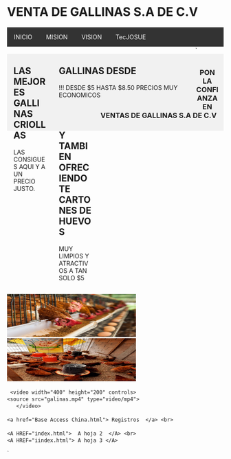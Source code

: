 <html lang="en">

<head>
  <meta charset="UTF-8" />
  <meta name="viewport" content="width=device-width, initial-scale=1.0" />
  <title>MI MUNDO WEB</title>
  <style>
    body {
      margin: 0;
    }

    .header {
      padding: 5,0px;
      background-color: #f1f1f1;
      text-align: center;
    }

    /* estilo parar la base del menu */
    .topnav {
      overflow: hidden;
      background-color: #333;
    }

    /* Enlaces del menu */
    .topnav a {
      float: left;
      display: block;
      color: #F2F2F2;
      text-align: center;
      padding: 14px 16px;
      text-decoration: none;
    }

    /* Animacion para el menu */
    .topnav a:hover {
      background-color: #ddd;
      color: black
    }

    /* Estilo para columnas */
    .row__column {
      float: left;
      padding: 15px;
    }

    .row__column.side {
      width: 15%;
    }

    .row__column.middle {
      width: 60%;
    }

    /* Contenido deje de ser flotante */
    .row::after {
      content: "";
      display: table;
      clear: both;
    }

    /* Plantilla responsiva */
    @media screen and (max-width: 600px) {
      .row__column {
        width: 100%;
      }
    }

    /* Pie de pagina */
    .footer {
      background-color: #f1f1f1;
      padding: 10px;
      text-align: center;

    }

	<link rel="stylesheet" type="text/css" href="css/estilo.css" />

  </style>
</head>

<body>
  <!-- Definimos el area del encabezado -->
  <div class="header">
      <h1>VENTA DE GALLINAS S.A DE C.V</h1>
  </div>

  <!-- Crear el menu -->
  <div class="topnav">
    <a href="https://www.mined.gob.sv/" >INICIO</a>
	        <!--p align="rigth">MINED -->
    <a href="#">MISION</a>
    <a href="#">VISION</a>
	<a href="https://www.nintendo.com/us/">TecJOSUE</a>
    <a href=""></a>
  </div>
  <!-- cuerpo de la pagina -->
  <div class="row">`
    <div class="row__column side">
      <h2>LAS MEJORES GALLINAS CRIOLLAS</h2>
      <p> LAS CONSIGUES AQUI Y A UN PRECIO JUSTO.</p>
    </div>
    <div class="row__column middle">
      <h2>GALLINAS DESDE</h2>
      <p>!!! DESDE $5 HASTA $8.50 PRECIOS MUY ECONOMICOS    </p>
    </div>
    <div class="row__column side">
      <h2>Y TAMBIEN OFRECIENDOTE CARTONES DE HUEVOS</h2>
      <p>MUY LIMPIOS Y ATRACTIVOS A TAN SOLO $5</p>
    </div>
  </div>
  <!-- inicio del piede de pagina -->
  <div class="footer">
    <p> <h3>PON LA CONFIANZA EN VENTAS DE GALLINAS S.A DE C.V</h3> </p>
  </div>



   <img src="josue.png" width="300" height="100"/>
    <img src="angel.png" width="300" height="100"/>

     <video width="400" height="200" controls>
    <source src="galinas.mp4" type="video/mp4">
       </video>

	<a href="Base Access China.html"> Registros  </a> <br>

	<A HREF="index.html">  A hoja 2  </A> <br>
    <A HREF="iindex.html"> A hoja 3 </A>

</body>

</html>`
